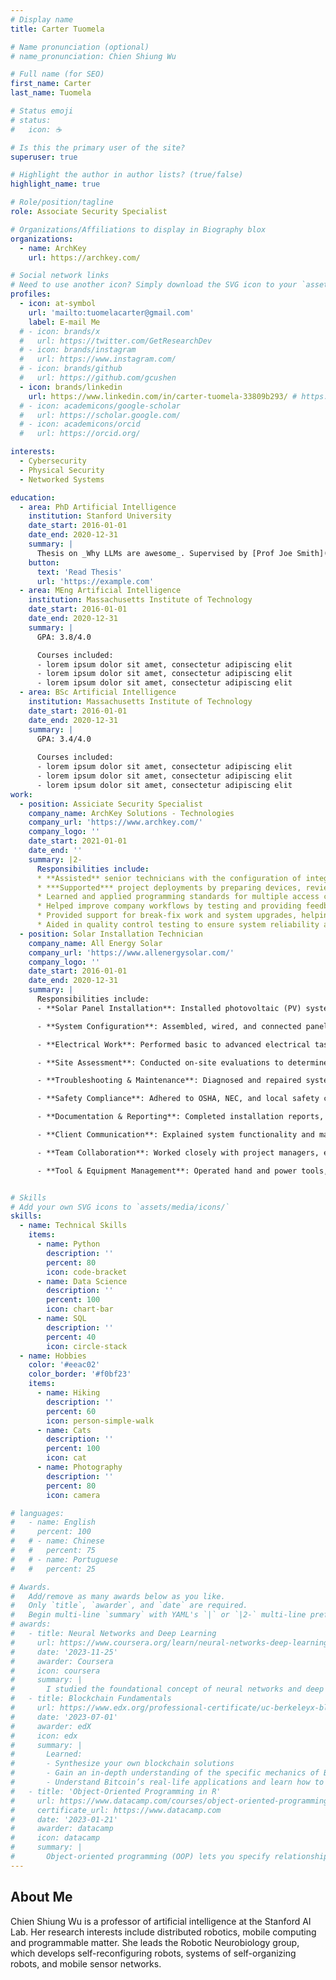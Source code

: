 ```yaml
---
# Display name
title: Carter Tuomela

# Name pronunciation (optional)
# name_pronunciation: Chien Shiung Wu

# Full name (for SEO)
first_name: Carter
last_name: Tuomela

# Status emoji
# status:
#   icon: ☕️

# Is this the primary user of the site?
superuser: true

# Highlight the author in author lists? (true/false)
highlight_name: true

# Role/position/tagline
role: Associate Security Specialist

# Organizations/Affiliations to display in Biography blox
organizations:
  - name: ArchKey
    url: https://archkey.com/

# Social network links
# Need to use another icon? Simply download the SVG icon to your `assets/media/icons/` folder.
profiles:
  - icon: at-symbol
    url: 'mailto:tuomelacarter@gmail.com'
    label: E-mail Me
  # - icon: brands/x
  #   url: https://twitter.com/GetResearchDev
  # - icon: brands/instagram
  #   url: https://www.instagram.com/
  # - icon: brands/github
  #   url: https://github.com/gcushen
  - icon: brands/linkedin
    url: https://www.linkedin.com/in/carter-tuomela-33809b293/ # https://www.linkedin.com/
  # - icon: academicons/google-scholar
  #   url: https://scholar.google.com/
  # - icon: academicons/orcid
  #   url: https://orcid.org/

interests:
  - Cybersecurity
  - Physical Security
  - Networked Systems

education:
  - area: PhD Artificial Intelligence
    institution: Stanford University
    date_start: 2016-01-01
    date_end: 2020-12-31
    summary: |
      Thesis on _Why LLMs are awesome_. Supervised by [Prof Joe Smith](https://example.com). Presented papers at 5 IEEE conferences with the contributions being published in 2 Springer journals.
    button:
      text: 'Read Thesis'
      url: 'https://example.com'
  - area: MEng Artificial Intelligence
    institution: Massachusetts Institute of Technology
    date_start: 2016-01-01
    date_end: 2020-12-31
    summary: |
      GPA: 3.8/4.0

      Courses included:
      - lorem ipsum dolor sit amet, consectetur adipiscing elit
      - lorem ipsum dolor sit amet, consectetur adipiscing elit
      - lorem ipsum dolor sit amet, consectetur adipiscing elit
  - area: BSc Artificial Intelligence
    institution: Massachusetts Institute of Technology
    date_start: 2016-01-01
    date_end: 2020-12-31
    summary: |
      GPA: 3.4/4.0
      
      Courses included:
      - lorem ipsum dolor sit amet, consectetur adipiscing elit
      - lorem ipsum dolor sit amet, consectetur adipiscing elit
      - lorem ipsum dolor sit amet, consectetur adipiscing elit
work:
  - position: Assiciate Security Specialist
    company_name: ArchKey Solutions - Technologies
    company_url: 'https://www.archkey.com/'
    company_logo: ''
    date_start: 2021-01-01
    date_end: ''
    summary: |2-
      Responsibilities include:
      * **Assisted** senior technicians with the configuration of integrated security systems, including cameras, access control panels, and servers.
      * ***Supported*** project deployments by preparing devices, reviewing documentation, and ensuring adherence to company standards.
      * Learned and applied programming standards for multiple access control platforms under the guidance of senior specialists.
      * Helped improve company workflows by testing and providing feedback on custom scripts designed to enhance project efficiency.
      * Provided support for break-fix work and system upgrades, helping to ensure customer delivery schedules were met.
      * Aided in quality control testing to ensure system reliability and customer satisfaction.
  - position: Solar Installation Technician
    company_name: All Energy Solar
    company_url: 'https://www.allenergysolar.com/'
    company_logo: ''
    date_start: 2016-01-01
    date_end: 2020-12-31
    summary: |
      Responsibilities include:
      - **Solar Panel Installation**: Installed photovoltaic (PV) systems on residential, commercial, and/or industrial rooftops and ground mounts, following design specifications and safety protocols.

      - **System Configuration**: Assembled, wired, and connected panels, inverters, and other components, ensuring system efficiency and proper orientation/tilt.

      - **Electrical Work**: Performed basic to advanced electrical tasks, including conduit bending, grounding, wiring, and connecting systems to the main power supply or grid.

      - **Site Assessment**: Conducted on-site evaluations to determine installation feasibility, including roof measurements, shading analysis, and structural inspections.

      - **Troubleshooting & Maintenance**: Diagnosed and repaired system issues; performed routine maintenance checks to ensure long-term functionality and safety.

      - **Safety Compliance**: Adhered to OSHA, NEC, and local safety codes and regulations throughout all phases of installation and system testing.

      - **Documentation & Reporting**: Completed installation reports, inspection checklists, and client documentation for permits and rebates.

      - **Client Communication**: Explained system functionality and maintenance requirements to clients; provided support for system usage and monitoring.

      - **Team Collaboration**: Worked closely with project managers, electricians, and other crew members to complete jobs efficiently and on schedule.

      - **Tool & Equipment Management**: Operated hand and power tools, ladders, and safety harnesses; maintained tools and ensured proper storage.


# Skills
# Add your own SVG icons to `assets/media/icons/`
skills:
  - name: Technical Skills
    items:
      - name: Python
        description: ''
        percent: 80
        icon: code-bracket
      - name: Data Science
        description: ''
        percent: 100
        icon: chart-bar
      - name: SQL
        description: ''
        percent: 40
        icon: circle-stack
  - name: Hobbies
    color: '#eeac02'
    color_border: '#f0bf23'
    items:
      - name: Hiking
        description: ''
        percent: 60
        icon: person-simple-walk
      - name: Cats
        description: ''
        percent: 100
        icon: cat
      - name: Photography
        description: ''
        percent: 80
        icon: camera

# languages:
#   - name: English
#     percent: 100
#   # - name: Chinese
#   #   percent: 75
#   # - name: Portuguese
#   #   percent: 25

# Awards.
#   Add/remove as many awards below as you like.
#   Only `title`, `awarder`, and `date` are required.
#   Begin multi-line `summary` with YAML's `|` or `|2-` multi-line prefix and indent 2 spaces below.
# awards:
#   - title: Neural Networks and Deep Learning
#     url: https://www.coursera.org/learn/neural-networks-deep-learning
#     date: '2023-11-25'
#     awarder: Coursera
#     icon: coursera
#     summary: |
#       I studied the foundational concept of neural networks and deep learning. By the end, I was familiar with the significant technological trends driving the rise of deep learning; build, train, and apply fully connected deep neural networks; implement efficient (vectorized) neural networks; identify key parameters in a neural network’s architecture; and apply deep learning to your own applications.
#   - title: Blockchain Fundamentals
#     url: https://www.edx.org/professional-certificate/uc-berkeleyx-blockchain-fundamentals
#     date: '2023-07-01'
#     awarder: edX
#     icon: edx
#     summary: |
#       Learned:
#       - Synthesize your own blockchain solutions
#       - Gain an in-depth understanding of the specific mechanics of Bitcoin
#       - Understand Bitcoin’s real-life applications and learn how to attack and destroy Bitcoin, Ethereum, smart contracts and Dapps, and alternatives to Bitcoin’s Proof-of-Work consensus algorithm
#   - title: 'Object-Oriented Programming in R'
#     url: https://www.datacamp.com/courses/object-oriented-programming-with-s3-and-r6-in-r
#     certificate_url: https://www.datacamp.com
#     date: '2023-01-21'
#     awarder: datacamp
#     icon: datacamp
#     summary: |
#       Object-oriented programming (OOP) lets you specify relationships between functions and the objects that they can act on, helping you manage complexity in your code. This is an intermediate level course, providing an introduction to OOP, using the S3 and R6 systems. S3 is a great day-to-day R programming tool that simplifies some of the functions that you write. R6 is especially useful for industry-specific analyses, working with web APIs, and building GUIs.
---
```


## About Me

Chien Shiung Wu is a professor of artificial intelligence at the Stanford AI Lab. Her research interests include distributed robotics, mobile computing and programmable matter. She leads the Robotic Neurobiology group, which develops self-reconfiguring robots, systems of self-organizing robots, and mobile sensor networks.

